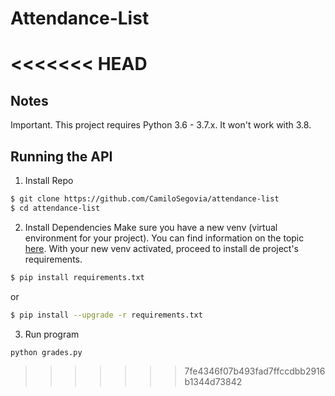 # Attendance-List
<<<<<<< HEAD
=======

## Notes
Important. This project requires Python 3.6 - 3.7.x. It won't work with 3.8.


## Running the API
1. Install Repo
```bash
$ git clone https://github.com/CamiloSegovia/attendance-list
$ cd attendance-list
```

2. Install Dependencies
Make sure you have a new venv (virtual environment for your project). You can find information on the topic [here](https://uoa-eresearch.github.io/eresearch-cookbook/recipe/2014/11/26/python-virtual-env/).
With your new venv activated, proceed to install de project's requirements.
```bash
$ pip install requirements.txt
```

or

```bash
$ pip install --upgrade -r requirements.txt
```


3. Run program
```bash
python grades.py
```
>>>>>>> 7fe4346f07b493fad7ffccdbb2916b1344d73842
